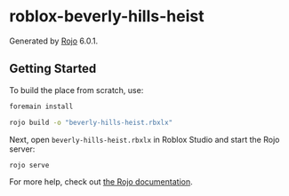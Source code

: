 # roblox-beverly-hills-heist
Generated by [Rojo](https://github.com/rojo-rbx/rojo) 6.0.1.

## Getting Started
To build the place from scratch, use:

```bash
foremain install
```

```bash
rojo build -o "beverly-hills-heist.rbxlx"
```

Next, open `beverly-hills-heist.rbxlx` in Roblox Studio and start the Rojo server:

```bash
rojo serve
```

For more help, check out [the Rojo documentation](https://rojo.space/docs).
